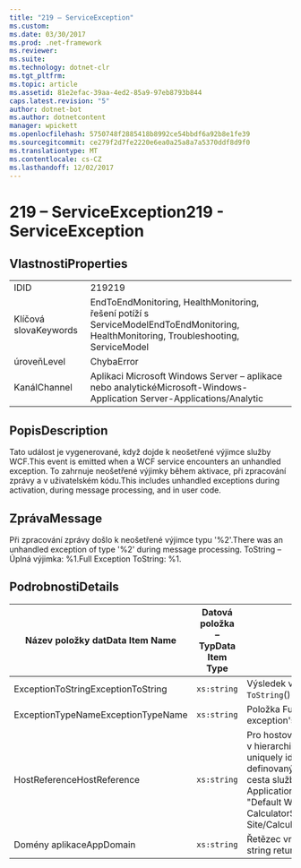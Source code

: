 ```yaml
---
title: "219 – ServiceException"
ms.custom: 
ms.date: 03/30/2017
ms.prod: .net-framework
ms.reviewer: 
ms.suite: 
ms.technology: dotnet-clr
ms.tgt_pltfrm: 
ms.topic: article
ms.assetid: 81e2efac-39aa-4ed2-85a9-97eb8793b844
caps.latest.revision: "5"
author: dotnet-bot
ms.author: dotnetcontent
manager: wpickett
ms.openlocfilehash: 5750748f2885418b8992ce54bbdf6a92b8e1fe39
ms.sourcegitcommit: ce279f2d7fe2220e6ea0a25a8a7a5370ddf8d9f0
ms.translationtype: MT
ms.contentlocale: cs-CZ
ms.lasthandoff: 12/02/2017
---
```

# <a name="219---serviceexception"></a><span data-ttu-id="b9c38-102">219 – ServiceException</span><span class="sxs-lookup"><span data-stu-id="b9c38-102">219 - ServiceException</span></span>
## <a name="properties"></a><span data-ttu-id="b9c38-103">Vlastnosti</span><span class="sxs-lookup"><span data-stu-id="b9c38-103">Properties</span></span>  
  
|||  
|-|-|  
|<span data-ttu-id="b9c38-104">ID</span><span class="sxs-lookup"><span data-stu-id="b9c38-104">ID</span></span>|<span data-ttu-id="b9c38-105">219</span><span class="sxs-lookup"><span data-stu-id="b9c38-105">219</span></span>|  
|<span data-ttu-id="b9c38-106">Klíčová slova</span><span class="sxs-lookup"><span data-stu-id="b9c38-106">Keywords</span></span>|<span data-ttu-id="b9c38-107">EndToEndMonitoring, HealthMonitoring, řešení potíží s ServiceModel</span><span class="sxs-lookup"><span data-stu-id="b9c38-107">EndToEndMonitoring, HealthMonitoring, Troubleshooting, ServiceModel</span></span>|  
|<span data-ttu-id="b9c38-108">úroveň</span><span class="sxs-lookup"><span data-stu-id="b9c38-108">Level</span></span>|<span data-ttu-id="b9c38-109">Chyba</span><span class="sxs-lookup"><span data-stu-id="b9c38-109">Error</span></span>|  
|<span data-ttu-id="b9c38-110">Kanál</span><span class="sxs-lookup"><span data-stu-id="b9c38-110">Channel</span></span>|<span data-ttu-id="b9c38-111">Aplikaci Microsoft Windows Server – aplikace nebo analytické</span><span class="sxs-lookup"><span data-stu-id="b9c38-111">Microsoft-Windows-Application Server-Applications/Analytic</span></span>|  
  
## <a name="description"></a><span data-ttu-id="b9c38-112">Popis</span><span class="sxs-lookup"><span data-stu-id="b9c38-112">Description</span></span>  
 <span data-ttu-id="b9c38-113">Tato událost je vygenerované, když dojde k neošetřené výjimce služby WCF.</span><span class="sxs-lookup"><span data-stu-id="b9c38-113">This event is emitted when a WCF service encounters an unhandled exception.</span></span> <span data-ttu-id="b9c38-114">To zahrnuje neošetřené výjimky během aktivace, při zpracování zprávy a v uživatelském kódu.</span><span class="sxs-lookup"><span data-stu-id="b9c38-114">This includes unhandled exceptions during activation, during message processing, and in user code.</span></span>  
  
## <a name="message"></a><span data-ttu-id="b9c38-115">Zpráva</span><span class="sxs-lookup"><span data-stu-id="b9c38-115">Message</span></span>  
 <span data-ttu-id="b9c38-116">Při zpracování zprávy došlo k neošetřené výjimce typu '%2'.</span><span class="sxs-lookup"><span data-stu-id="b9c38-116">There was an unhandled exception of type '%2' during message processing.</span></span> <span data-ttu-id="b9c38-117">ToString – Úplná výjimka: %1.</span><span class="sxs-lookup"><span data-stu-id="b9c38-117">Full Exception ToString: %1.</span></span>  
  
## <a name="details"></a><span data-ttu-id="b9c38-118">Podrobnosti</span><span class="sxs-lookup"><span data-stu-id="b9c38-118">Details</span></span>  
  
|<span data-ttu-id="b9c38-119">Název položky dat</span><span class="sxs-lookup"><span data-stu-id="b9c38-119">Data Item Name</span></span>|<span data-ttu-id="b9c38-120">Datová položka – Typ</span><span class="sxs-lookup"><span data-stu-id="b9c38-120">Data Item Type</span></span>|<span data-ttu-id="b9c38-121">Popis</span><span class="sxs-lookup"><span data-stu-id="b9c38-121">Description</span></span>|  
|--------------------|--------------------|-----------------|  
|<span data-ttu-id="b9c38-122">ExceptionToString</span><span class="sxs-lookup"><span data-stu-id="b9c38-122">ExceptionToString</span></span>|`xs:string`|<span data-ttu-id="b9c38-123">Výsledek volání `ToString`() na výjimky CLR.</span><span class="sxs-lookup"><span data-stu-id="b9c38-123">The result of calling `ToString`() on the CLR exception.</span></span>|  
|<span data-ttu-id="b9c38-124">ExceptionTypeName</span><span class="sxs-lookup"><span data-stu-id="b9c38-124">ExceptionTypeName</span></span>|`xs:string`|<span data-ttu-id="b9c38-125">Položka FullName CLR v výjimky typu.</span><span class="sxs-lookup"><span data-stu-id="b9c38-125">The CLR FullName of the exception's type.</span></span>|  
|<span data-ttu-id="b9c38-126">HostReference</span><span class="sxs-lookup"><span data-stu-id="b9c38-126">HostReference</span></span>|`xs:string`|<span data-ttu-id="b9c38-127">Pro hostované webové služby v tomto poli jednoznačně identifikuje v hierarchii webové služby.</span><span class="sxs-lookup"><span data-stu-id="b9c38-127">For Web-hosted services, this field uniquely identifies the service in the Web hierarchy.</span></span> <span data-ttu-id="b9c38-128">Formát je definovaný jako "virtuální cesta aplikace název webu &#124; Virtuální cesta služby &#124; ServiceName}.</span><span class="sxs-lookup"><span data-stu-id="b9c38-128">Its format is defined as 'Web Site Name Application Virtual Path&#124;Service Virtual Path&#124;ServiceName'.</span></span> <span data-ttu-id="b9c38-129">Příklad: "Default Web Site/CalculatorApplication &#124;/CalculatorService.svc &#124; CalculatorService'.</span><span class="sxs-lookup"><span data-stu-id="b9c38-129">Example: 'Default Web Site/CalculatorApplication&#124;/CalculatorService.svc&#124;CalculatorService'.</span></span>|  
|<span data-ttu-id="b9c38-130">Domény aplikace</span><span class="sxs-lookup"><span data-stu-id="b9c38-130">AppDomain</span></span>|`xs:string`|<span data-ttu-id="b9c38-131">Řetězec vrácený AppDomain.CurrentDomain.FriendlyName.</span><span class="sxs-lookup"><span data-stu-id="b9c38-131">The string returned by AppDomain.CurrentDomain.FriendlyName.</span></span>|
